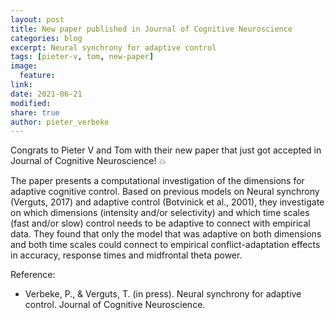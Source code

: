 ```yaml
---
layout: post
title: New paper published in Journal of Cognitive Neuroscience
categories: blog
excerpt: Neural synchrony for adaptive control
tags: [pieter-v, tom, new-paper]
image:
  feature:
link:
date: 2021-06-21
modified:
share: true
author: pieter_verbeke
---
```


Congrats to Pieter V and Tom with their new paper that just got accepted in Journal of Cognitive Neuroscience! :boom:
   
The paper presents a computational investigation of the dimensions for adaptive cognitive control. Based on previous models on Neural synchrony (Verguts, 2017) and adaptive control (Botvinick et al., 2001), they investigate on which dimensions (intensity and/or selectivity) and which time scales (fast and/or slow) control needs to be adaptive to connect with empirical data. They found that only the model that was adaptive on both dimensions and both time scales could connect to empirical conflict-adaptation effects in accuracy, response times and midfrontal theta power.

Reference:
- Verbeke, P., & Verguts, T. (in press). Neural synchrony for adaptive control. Journal of Cognitive Neuroscience.
